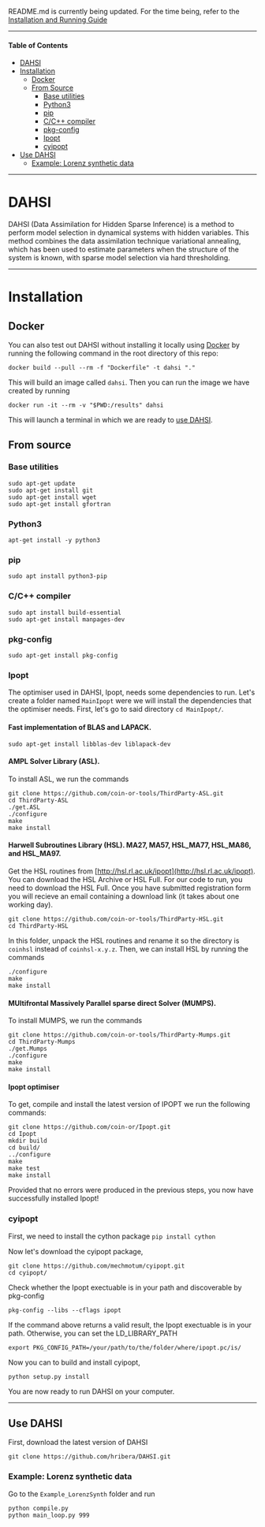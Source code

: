 README.md is currently being updated. For the time being, refer to the [Installation and Running Guide](DAHSI_Installation_Running_Guide.pdf)

-----

#### Table of Contents

* [DAHSI](https://github.com/hribera/DAHSI/blob/master/README.md#dahsi)
* [Installation](https://github.com/hribera/DAHSI/blob/master/README.md#installation)
  * [Docker](https://github.com/hribera/DAHSI/blob/master/README.md#docker)
  * [From Source](https://github.com/hribera/DAHSI/blob/master/README.md#from-source)
    * [Base utilities](https://github.com/hribera/DAHSI/blob/master/README.md#base-utilities)
    * [Python3](https://github.com/hribera/DAHSI/blob/master/README.md#python3)
    * [pip](https://github.com/hribera/DAHSI/blob/master/README.md#pip)
    * [C/C++ compiler](https://github.com/hribera/DAHSI/blob/master/README.md#cc-compiler)
    * [pkg-config](https://github.com/hribera/DAHSI/blob/master/README.md#pkg-config)
    * [Ipopt](https://github.com/hribera/DAHSI/blob/master/README.md#ipopt)
    * [cyipopt](https://github.com/hribera/DAHSI/blob/master/README.md#cyipopt)
* [Use DAHSI](https://github.com/hribera/DAHSI/blob/master/README.md#use-dahsi)
  * [Example: Lorenz synthetic data](https://github.com/hribera/DAHSI/blob/master/README.md#example-lorenz-synthetic-data)

-----

# DAHSI

DAHSI (Data Assimilation for Hidden Sparse Inference) is a method to perform model selection in dynamical systems with hidden variables. This method combines the data assimilation technique variational annealing, which has been used to estimate parameters when the structure of the system is known, with sparse model selection via hard thresholding. 

-----

# Installation

## Docker

You can also test out DAHSI without installing it locally using [Docker](https://www.docker.com/get-started/) by running the following command in the root directory of this repo:
```
docker build --pull --rm -f "Dockerfile" -t dahsi "."
```

This will build an image called `dahsi`. Then you can run the image we have created by running
```
docker run -it --rm -v "$PWD:/results" dahsi
```

This will launch a terminal in which we are ready to [use DAHSI](https://github.com/hribera/DAHSI/blob/master/README.md#use-dahsi).

## From source

### Base utilities
```
sudo apt-get update
sudo apt-get install git 
sudo apt-get install wget
sudo apt-get install gfortran
```

### Python3

```
apt-get install -y python3 
```

### pip
```
sudo apt install python3-pip
```

### C/C++ compiler
```
sudo apt install build-essential
sudo apt-get install manpages-dev
```

### pkg-config
```
sudo apt-get install pkg-config
```

### Ipopt

The optimiser used in DAHSI, Ipopt, needs some dependencies to run. Let's create a folder named `MainIpopt` were we will install the dependencies that the optimiser needs. First, let's go to said directory `cd MainIpopt/`.

#### Fast implementation of BLAS and LAPACK.
```
sudo apt-get install libblas-dev liblapack-dev
```

#### AMPL Solver Library (ASL).

To install ASL, we run the commands
```
git clone https://github.com/coin-or-tools/ThirdParty-ASL.git
cd ThirdParty-ASL
./get.ASL
./configure
make
make install
```

#### Harwell Subroutines Library (HSL). MA27, MA57, HSL_MA77, HSL_MA86, and HSL_MA97. 

Get the HSL routines from [http://hsl.rl.ac.uk/ipopt](http://hsl.rl.ac.uk/ipopt). You can download the HSL Archive or HSL Full. For our code to run, you need to download the HSL Full. Once you have submitted registration form you will recieve an email containing a download link (it takes about one working day).

```
git clone https://github.com/coin-or-tools/ThirdParty-HSL.git
cd ThirdParty-HSL
```
In this folder, unpack the HSL routines and rename it so the directory is `coinhsl` instead of `coinhsl-x.y.z`. Then, we can install HSL by running the commands

```
./configure
make
make install
```

#### MUltifrontal Massively Parallel sparse direct Solver (MUMPS). 

To install MUMPS, we run the commands
```
git clone https://github.com/coin-or-tools/ThirdParty-Mumps.git
cd ThirdParty-Mumps
./get.Mumps
./configure
make
make install
```

#### Ipopt optimiser

To get, compile and install the latest version of IPOPT we run the following commands:

```
git clone https://github.com/coin-or/Ipopt.git
cd Ipopt
mkdir build
cd build/
../configure
make
make test
make install
```

Provided that no errors were produced in the previous steps, you now have successfully installed Ipopt! 

### cyipopt

First, we need to install the cython package
```pip install cython```

Now let's download the cyipopt package,
```
git clone https://github.com/mechmotum/cyipopt.git
cd cyipopt/
```

Check whether the Ipopt exectuable is in your path and discoverable by pkg-config

```
pkg-config --libs --cflags ipopt
```

If the command above returns a valid result, the Ipopt exectuable is in your path. Otherwise, you can set the LD_LIBRARY_PATH

```
export PKG_CONFIG_PATH=/your/path/to/the/folder/where/ipopt.pc/is/
```

Now you can to build and install cyipopt,
```
python setup.py install
```

You are now ready to run DAHSI on your computer.

-----

## Use DAHSI

First, download the latest version of DAHSI
```
git clone https://github.com/hribera/DAHSI.git
```

### Example: Lorenz synthetic data

Go to the `Example_LorenzSynth` folder and run
```
python compile.py
python main_loop.py 999
```




